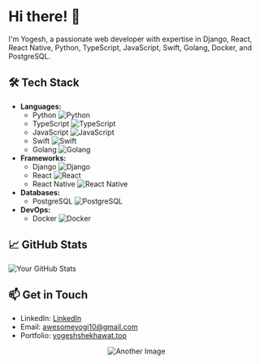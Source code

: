 # Hi there! 👋

I'm Yogesh, a passionate web developer with expertise in Django, React, React Native, Python, TypeScript, JavaScript, Swift, Golang, Docker, and PostgreSQL.


## 🛠️ Tech Stack

- **Languages:** 
  - Python ![Python](https://img.shields.io/badge/Python-3776AB?style=for-the-badge&logo=python&logoColor=white)
  - TypeScript ![TypeScript](https://img.shields.io/badge/TypeScript-3178C6?style=for-the-badge&logo=typescript&logoColor=white)
  - JavaScript ![JavaScript](https://img.shields.io/badge/JavaScript-F7DF1E?style=for-the-badge&logo=javascript&logoColor=black)
  - Swift ![Swift](https://img.shields.io/badge/Swift-FA7343?style=for-the-badge&logo=swift&logoColor=white)
  - Golang ![Golang](https://img.shields.io/badge/Go-00ADD8?style=for-the-badge&logo=go&logoColor=white)
- **Frameworks:** 
  - Django ![Django](https://img.shields.io/badge/Django-092E20?style=for-the-badge&logo=django&logoColor=white)
  - React ![React](https://img.shields.io/badge/React-61DAFB?style=for-the-badge&logo=react&logoColor=white)
  - React Native ![React Native](https://img.shields.io/badge/React_Native-61DAFB?style=for-the-badge&logo=react&logoColor=white)
- **Databases:** 
  - PostgreSQL ![PostgreSQL](https://img.shields.io/badge/PostgreSQL-336791?style=for-the-badge&logo=postgresql&logoColor=white)
- **DevOps:** 
  - Docker ![Docker](https://img.shields.io/badge/Docker-2496ED?style=for-the-badge&logo=docker&logoColor=white)

## 📈 GitHub Stats

![Your GitHub Stats](https://github-readme-stats.vercel.app/api?username=ZetaReticuli844&show_icons=true&count_private=true&hide=prs,issues,contribs)

## 📫 Get in Touch

- LinkedIn: [LinkedIn](https://www.linkedin.com/in/yogesh-shekhawat-5a8014224/)
- Email: awesomeyogi10@gmail.com
- Portfolio: [yogeshshekhawat.top](www.yogeshshekhawat.top)



<p align="center">
  <img src="URL_TO_ANOTHER_IMAGE" alt="Another Image" />
</p>
